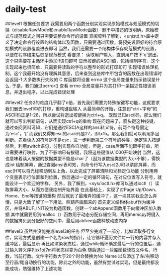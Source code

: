# daily-test

##level1
根据任务要求
我需要用两个函数分别实现实现原始模式与规范模式的切换（disableRawMode和enableRawMode函数）
题干中描述的很明确，原始模式与规范模式之间只需要调整命令行的设置
查阅资料了解到，<unistd.h>库中定义了决定命令行设置的结构体以及函数，只需要通过函数，将预先设置好的符合原始模式的设置覆盖进去即可
当然，我们还需要一个结构体保存规范模式的设置，以便在程序结束后恢复规范模式
看要求：
读取用户输入，直到用户按下'q'退出。这个只需要在主循环中添加if语句即可
显示按键的ASCII值，包括控制字符。这个实现起来也很简单，只需要将读取的字符以整型的形式打印即可
实现错误处理机制。这个我最开始没有理解其意思，后来查到这些库中所包含的函数在出现错误时会返回-1
大多数执行失败的 C 库函数将设置 errno 这个全局变量来指示错误是什么. 
于是，我们通过perror() 查看 errno 全局变量并为其打印一条描述性错误消息，并退出程序，以此完成错误处理

##level2
任务2的难度几乎翻了n倍，首先我们需要为特殊按键写功能，这就要求我们删去level1中的打印，重构键盘输入
从最简单的开始，注意到“ctrl+字母”的ASCII码正是1-26，所以尝试将退出按键换为ctrl+q。
既然已知ascii码，那么我们就可以写出判断语句，从而实现ctrl+q的重构
现在问题来了，箭头键这种按键，通过查阅资料可知，它们是通过ESC[A这样的ansi转义符，前两个符号固定为'esc'，'['
而我们又得知esc的ascii码是27，即\x1b。那么我们就可以利用多层判断。先看读入的符号是不是esc，进一步判断第三个符号的种类，确定输入按键
然后，利用switch语句，分别实现各自功能，但是，case后面不能跟字符串，所以需要进行映射，为了不影响已有按键，我将这些键值从1000开始映射
当然，这也意味着读入按键的数据类型不能是char了（因为该数据类型的大小不够），得换成int
绘制屏幕，通过查阅ansi表可知，向命令行写入esc[2J可以清除屏幕，而esc[H可以将光标移动到左上角，以此完成了屏幕清除和光标定位功能
分别用两个变量表示行位置和列位置，然后通过一定的循环语句，在对应位置写入符号，就能设计一个欢迎的字样。
另外，我了解到，<sys/ioctl.h>库可以通过ioctl（）读取屏幕大小，从而方便我绘制开始界面
在此基础上，实现了对Page Up/Down、Home、End等按键的重构
然后就到了最难弄的缓冲了，这一块其实我没怎么弄懂，只是大致了解了一下用法，照葫芦画瓢来的
首先定义结构体abuf作为缓冲区，并将ABUF_INIT设为构造函数，创建一个abAppend函数用于向缓冲区加入数据
其中就需要用到realloc（）函数用于动态分配存储空间，再用memcpy将键入的数据拷贝到分配好的空间中，最后用abfree函数释放动态内存


##level3
虽然并没能完成level3的任务
但至少完成了一部分，比如读取多行文件，实现方式是创建一个名为row的指针，让它循环遍历文件每一行的内容并存入缓冲区，最后显示
再比如渲染状态栏，通过while循环确定最后一行的位置后，通过输入转义序列\x1b[7m将状态栏变为白色
随后通过一些库函数读取文件名，行数，当前行数。文件字符数大于20个时会替换为No Name
以及添加了左/右移动至行首/尾自动换行的功能，除此之外的功能，虽然有尝试过实现，但是最终都没能成功，勉强维持了上述功能

